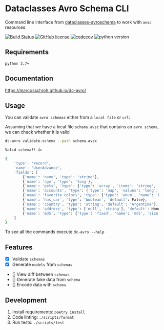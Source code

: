 # Dataclasses Avro Schema CLI

Command line interface from [dataclasses-avroschema](https://github.com/marcosschroh/dataclasses-avroschema) to work with `avsc` resources

[![Build Status](https://img.shields.io/endpoint.svg?url=https%3A%2F%2Factions-badge.atrox.dev%2Fmarcosschroh%2Fdc-avro%2Fbadge%3Fref%3Dmaster&style=flat)](https://actions-badge.atrox.dev/marcosschroh/dc-avro/goto?ref=master)
[![GitHub license](https://img.shields.io/github/license/marcosschroh/dc-avro.svg)](https://github.com/marcosschroh/dc-avro/blob/master/LICENSE)
[![codecov](https://codecov.io/gh/marcosschroh/dc-avro/branch/master/graph/badge.svg)](https://codecov.io/gh/marcosschroh/dc-avro)
![python version](https://img.shields.io/badge/python-3.7%2B-yellowgreen)

## Requirements

`python 3.7+`

## Documentation

https://marcosschroh.github.io/dc-avro/

## Usage

You can validate `avro schemas` either from a `local file` or `url`:

Assuming that we have a local file `schema.avsc` that contains an `avro schema`, we can check whether it is valid

```bash
dc-avro validate-schema --path schema.avsc

Valid schema!! 👍 

{
    'type': 'record',
    'name': 'UserAdvance',
    'fields': [
        {'name': 'name', 'type': 'string'},
        {'name': 'age', 'type': 'long'},
        {'name': 'pets', 'type': {'type': 'array', 'items': 'string', 'name': 'pet'}},
        {'name': 'accounts', 'type': {'type': 'map', 'values': 'long', 'name': 'account'}},
        {'name': 'favorite_colors', 'type': {'type': 'enum', 'name': 'FavoriteColor', 'symbols': ['BLUE', 'YELLOW', 'GREEN']}},
        {'name': 'has_car', 'type': 'boolean', 'default': False},
        {'name': 'country', 'type': 'string', 'default': 'Argentina'},
        {'name': 'address', 'type': ['null', 'string'], 'default': None},
        {'name': 'md5', 'type': {'type': 'fixed', 'name': 'md5', 'size': 16}}
    ]
}
```

To see all the commands execute `dc-avro --help`

## Features

* [x] Validate `schemas`
* [x] Generate `models` from `schemas`
* [] View diff between `schemas`
* [] Generate fake data from `schema`
* [] Encode data with `schema`

## Development

1. Install requirements: `poetry install`
2. Code linting: `./scripts/format`
3. Run tests: `./scripts/test`
